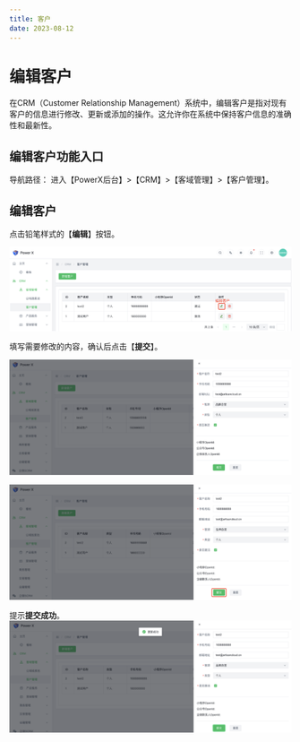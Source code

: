 ```yaml
---
title: 客户
date: 2023-08-12
---
```



# 编辑客户

在CRM（Customer Relationship Management）系统中，编辑客户是指对现有客户的信息进行修改、更新或添加的操作。这允许你在系统中保持客户信息的准确性和最新性。

## 编辑客户功能入口

导航路径： 进入【PowerX后台】>【CRM】>【客域管理】>【客户管理】。

## 编辑客户

点击铅笔样式的【**编辑**】按钮。

![](images/customer_edit_button.png)

填写需要修改的内容，确认后点击【**提交**】。

![](images/customer_edit_detail.png)

![](images/customer_edit_detail_1.png)

提示**提交成功**。
![](images/customer_edit_detail_2.png)
